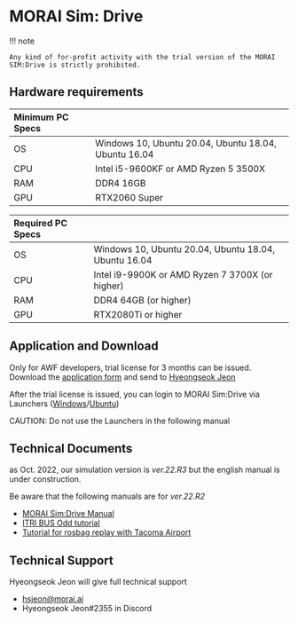 # MORAI Sim: Drive

!!! note

    Any kind of for-profit activity with the trial version of the MORAI SIM:Drive is strictly prohibited.

## Hardware requirements

| Minimum PC Specs |                                                      |
| :--------------- | :--------------------------------------------------- |
| OS               | Windows 10, Ubuntu 20.04, Ubuntu 18.04, Ubuntu 16.04 |
| CPU              | Intel i5-9600KF or AMD Ryzen 5 3500X                 |
| RAM              | DDR4 16GB                                            |
| GPU              | RTX2060 Super                                        |

| Required PC Specs |                                                      |
| :---------------- | :--------------------------------------------------- |
| OS                | Windows 10, Ubuntu 20.04, Ubuntu 18.04, Ubuntu 16.04 |
| CPU               | Intel i9-9900K or AMD Ryzen 7 3700X (or higher)      |
| RAM               | DDR4 64GB (or higher)                                |
| GPU               | RTX2080Ti or higher                                  |

## Application and Download

Only for AWF developers, trial license for 3 months can be issued.
Download the [application form](https://drive.google.com/file/d/1SO9hAr2-828MNl410xSABp3znHaR-AWV/view?usp=sharing) and send to [Hyeongseok Jeon](#technical-support)

After the trial license is issued, you can login to MORAI Sim:Drive via Launchers ([Windows](https://drive.google.com/file/d/1NMd2kInUALXYosRMtOHDPPGou9yCWMKK/view?usp=sharing)/[Ubuntu](https://drive.google.com/file/d/1qmA_1eUDyNJ85AeAzSxZRQaDbR_Sc76R/view?usp=sharing))

CAUTION: Do not use the Launchers in the following manual

## Technical Documents

as Oct. 2022, our simulation version is _ver.22.R3_ but the english manual is under construction.

Be aware that the following manuals are for _ver.22.R2_

- [MORAI Sim:Drive Manual](https://morai-sim--drive-user-manual--en-22-r2.scrollhelp.site/msdume2/)
- [ITRI BUS Odd tutorial](https://morai.atlassian.net/wiki/external/1158610949/ZDE2Mjk0MTc5OTAxNGZmZjg3ZDMxZjQxNzFkNTgxYWM?atlOrigin=eyJpIjoiNDc1OGNkMjkxMTMzNDVjOGExMGFiMDY0M2ZmNzkwMjkiLCJwIjoiYyJ9)
- [Tutorial for rosbag replay with Tacoma Airport](https://morai.atlassian.net/wiki/external/1098547535/MTJjMDRmZDlhZDhiNDI2YzhkNzgzMWJiMjNiYTYxMzc?atlOrigin=eyJpIjoiZTc5NzBlM2VkMmFiNDZlM2JlZjk1N2Q3ZjZjYWYwZjMiLCJwIjoiYyJ9)

## Technical Support

<!-- cspell: ignore Hyeongseok　Jeon　-->

Hyeongseok Jeon will give full technical support

- hsjeon@morai.ai
- Hyeongseok Jeon#2355 in Discord
